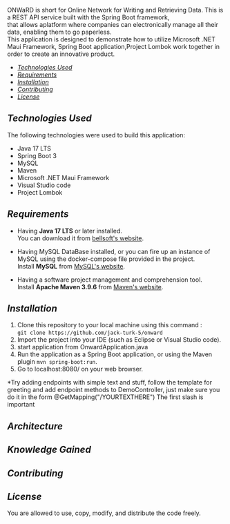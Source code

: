 
ONWaRD is short for Online Network for Writing and Retrieving Data. This is a REST API service built with the Spring Boot framework, <br>
that allows aplatform where companies can electronically manage all their data, enabling them to go paperless. <br/>
This application is designed to demonstrate how to utilize Microsoft .NET Maui Framework, Spring Boot application,Project Lombok work together  in order to create an innovative product. <br/>

  * [_Technologies Used_](#technologies-used)
  * [_Requirements_](#requirements)
  * [_Installation_](#installation)
  * [_Contributing_](#contributing)
  * [_License_](#license)

## _Technologies Used_

The following technologies were used to build this application: <br/>
+ Java 17 LTS  <br/>
+ Spring Boot 3 <br/>
+ MySQL <br/>
+ Maven <br/>
+ Microsoft .NET Maui Framework <br/>
+ Visual Studio code <br/>
+ Project Lombok <br/>
## _Requirements_

* Having **Java 17 LTS** or later installed. <br>
  You can download it
  from [bellsoft's website](https://bell-sw.com/pages/downloads/#jdk-17-lts).


* Having MySQL DataBase installed, or you can fire up an instance of MySQL using the docker-compose file provided in the
  project. <br>
  Install **MySQL** from [MySQL's website](https://dev.mysql.com/downloads/mysql/).


* Having a software project management and comprehension tool. <br>
  Install **Apache Maven 3.9.6** from [Maven's website](https://maven.apache.org/download.cgi).

## _Installation_

1. Clone this repository to your local machine using this
   command : <br/> `git clone https://github.com/jack-turk-5/onward`
2. Import the project into your IDE (such as Eclipse or Visual Studio code).
3. start application from OnwardApplication.java
4. Run the application as a Spring Boot application, or using the Maven plugin `mvn spring-boot:run`.
5. Go to localhost:8080/ on your web browser.


*Try adding endpoints with simple text and stuff, 
follow the template for greeting and add endpoint methods to DemoController,
just make sure you do it in the form @GetMapping("/YOURTEXTHERE")
The first slash is important

## _Architecture_



## _Knowledge Gained_




## _Contributing_



## _License_

You are allowed to use, copy, modify, and distribute the code freely.
